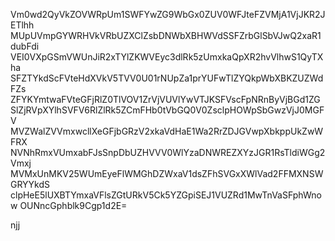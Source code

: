 Vm0wd2QyVkZOVWRpUm1SWFYwZG9WbGx0ZUV0WFJteFZVMjA1VjJKR2JETlhh
MUpUVmpGYWRHVkVRbUZXClZsbDNWbXBHWVdSSFZrbGlSbVJwQ2xaR1dubFdi
VEI0VXpGSmVWUnJiR2xTYlZKWVEyc3dlRk5zUmxkaQpXR2hvVlhwS1QyTXha
SFZTYkdScFVteHdXVkV5TVV0U01rNUpZa1prYUFwTlZYQkpWbXBKZUZWdFZs
ZFYKYmtwaFVteGFjRlZ0TlVOV1ZrVjVUVlYwVTJKSFVscFpNRnByVjBGd1ZG
SlZjRVpXYlhSVFV6RlZlRk5ZCmFHb0tVbGQ0V0ZsclpHOWpSbGwzVjJ0MGFV
MVZWalZVVmxwcllXeGFjbGRzV2xkaVdHaE1Wa2RrZDJGVwpXbkppUkZwWFRX
NVNhRmxVUmxabFJsSnpDbUZHVVV0WlYzaDNWREZXYzJGR1RsTldiWGg2Vmxj
MVMxUnMKV25WUmEyeFlWMGhDZWxaV1dsZFhSVGxXWlVad2FFMXNSWGRYYkdS
clpHeE5lUXBTYmxaVFlsZGtURkV5Ck5YZGpiSEJ1VUZRd1MwTnVaSFphWnow
OUNncGphblk9Cgp1d2E=

njj